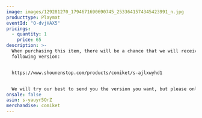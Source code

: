 ```yaml
---
image: images/129281270_1794671690690745_2533641574345423991_n.jpg
producttype: Playmat
eventId: "O-dvjHAX5"
pricings:
  - quantity: 1
    price: 65
description: >-
  When purchasing this item, there will be a chance that we will receive the
  following version:


  https://www.shounenstop.com/products/comiket/s-ajlxwyhd1


  We will try our best to send you the version you want, but please only purchase this item if you are fine with receiving either version.
onsale: false
asin: s-yauyr5OrZ
merchandise: comiket
---
```

